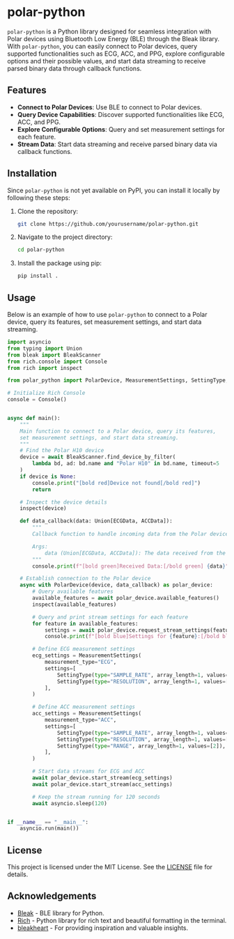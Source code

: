 # polar-python

`polar-python` is a Python library designed for seamless integration with Polar devices using Bluetooth Low Energy (BLE) through the Bleak library. With `polar-python`, you can easily connect to Polar devices, query supported functionalities such as ECG, ACC, and PPG, explore configurable options and their possible values, and start data streaming to receive parsed binary data through callback functions.

## Features

-   **Connect to Polar Devices**: Use BLE to connect to Polar devices.
-   **Query Device Capabilities**: Discover supported functionalities like ECG, ACC, and PPG.
-   **Explore Configurable Options**: Query and set measurement settings for each feature.
-   **Stream Data**: Start data streaming and receive parsed binary data via callback functions.

## Installation

Since `polar-python` is not yet available on PyPI, you can install it locally by following these steps:

1. Clone the repository:

    ```sh
    git clone https://github.com/yourusername/polar-python.git
    ```

2. Navigate to the project directory:

    ```sh
    cd polar-python
    ```

3. Install the package using pip:

    ```sh
    pip install .
    ```

## Usage

Below is an example of how to use `polar-python` to connect to a Polar device, query its features, set measurement settings, and start data streaming.

```python
import asyncio
from typing import Union
from bleak import BleakScanner
from rich.console import Console
from rich import inspect

from polar_python import PolarDevice, MeasurementSettings, SettingType, ECGData, ACCData

# Initialize Rich Console
console = Console()


async def main():
    """
    Main function to connect to a Polar device, query its features,
    set measurement settings, and start data streaming.
    """
    # Find the Polar H10 device
    device = await BleakScanner.find_device_by_filter(
        lambda bd, ad: bd.name and "Polar H10" in bd.name, timeout=5
    )
    if device is None:
        console.print("[bold red]Device not found[/bold red]")
        return

    # Inspect the device details
    inspect(device)

    def data_callback(data: Union[ECGData, ACCData]):
        """
        Callback function to handle incoming data from the Polar device.

        Args:
            data (Union[ECGData, ACCData]): The data received from the Polar device.
        """
        console.print(f"[bold green]Received Data:[/bold green] {data}")

    # Establish connection to the Polar device
    async with PolarDevice(device, data_callback) as polar_device:
        # Query available features
        available_features = await polar_device.available_features()
        inspect(available_features)

        # Query and print stream settings for each feature
        for feature in available_features:
            settings = await polar_device.request_stream_settings(feature)
            console.print(f"[bold blue]Settings for {feature}:[/bold blue] {settings}")

        # Define ECG measurement settings
        ecg_settings = MeasurementSettings(
            measurement_type="ECG",
            settings=[
                SettingType(type="SAMPLE_RATE", array_length=1, values=[130]),
                SettingType(type="RESOLUTION", array_length=1, values=[14]),
            ],
        )

        # Define ACC measurement settings
        acc_settings = MeasurementSettings(
            measurement_type="ACC",
            settings=[
                SettingType(type="SAMPLE_RATE", array_length=1, values=[25]),
                SettingType(type="RESOLUTION", array_length=1, values=[16]),
                SettingType(type="RANGE", array_length=1, values=[2]),
            ],
        )

        # Start data streams for ECG and ACC
        await polar_device.start_stream(ecg_settings)
        await polar_device.start_stream(acc_settings)

        # Keep the stream running for 120 seconds
        await asyncio.sleep(120)


if __name__ == "__main__":
    asyncio.run(main())
```

## License

This project is licensed under the MIT License. See the [LICENSE](LICENSE) file for details.

## Acknowledgements

-   [Bleak](https://github.com/hbldh/bleak) - BLE library for Python.
-   [Rich](https://github.com/Textualize/rich) - Python library for rich text and beautiful formatting in the terminal.
-   [bleakheart](https://github.com/fsmeraldi/bleakheart) - For providing inspiration and valuable insights.
